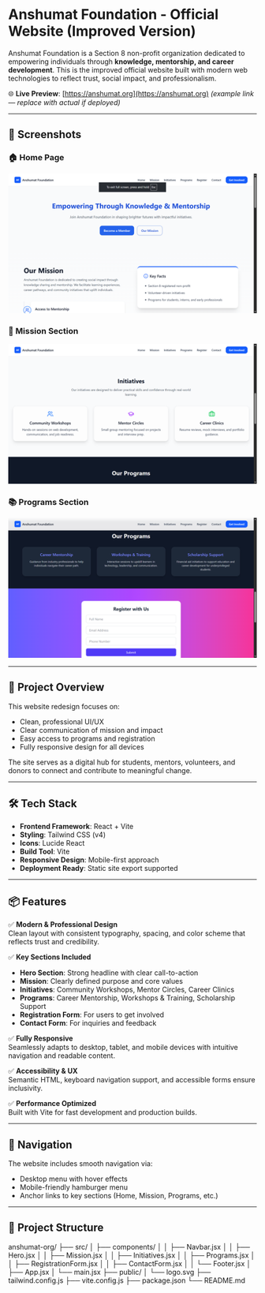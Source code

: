 # Anshumat Foundation - Official Website (Improved Version)

Anshumat Foundation is a Section 8 non-profit organization dedicated to empowering individuals through **knowledge, mentorship, and career development**. This is the improved official website built with modern web technologies to reflect trust, social impact, and professionalism.

🌐 **Live Preview**: [https://anshumat.org](https://anshumat.org) *(example link — replace with actual if deployed)*

---

## 📸 Screenshots

### 🏠 Home Page
![Home Page](public/hero-component.png)

### 🎯 Mission Section
![Mission](public/initiatives-component.png)

### 📚 Programs Section
![Programs](public/program-component.png)


---

## 🎯 Project Overview

This website redesign focuses on:
- Clean, professional UI/UX
- Clear communication of mission and impact
- Easy access to programs and registration
- Fully responsive design for all devices

The site serves as a digital hub for students, mentors, volunteers, and donors to connect and contribute to meaningful change.

---

## 🛠 Tech Stack

- **Frontend Framework**: React + Vite
- **Styling**: Tailwind CSS (v4)
- **Icons**: Lucide React
- **Build Tool**: Vite
- **Responsive Design**: Mobile-first approach
- **Deployment Ready**: Static site export supported

---

## 📦 Features

✅ **Modern & Professional Design**  
Clean layout with consistent typography, spacing, and color scheme that reflects trust and credibility.

✅ **Key Sections Included**  
- **Hero Section**: Strong headline with clear call-to-action  
- **Mission**: Clearly defined purpose and core values  
- **Initiatives**: Community Workshops, Mentor Circles, Career Clinics  
- **Programs**: Career Mentorship, Workshops & Training, Scholarship Support  
- **Registration Form**: For users to get involved  
- **Contact Form**: For inquiries and feedback  

✅ **Fully Responsive**  
Seamlessly adapts to desktop, tablet, and mobile devices with intuitive navigation and readable content.

✅ **Accessibility & UX**  
Semantic HTML, keyboard navigation support, and accessible forms ensure inclusivity.

✅ **Performance Optimized**  
Built with Vite for fast development and production builds.

---

## 🧭 Navigation

The website includes smooth navigation via:
- Desktop menu with hover effects
- Mobile-friendly hamburger menu
- Anchor links to key sections (Home, Mission, Programs, etc.)

---

## 📁 Project Structure

anshumat-org/
├── src/
│ ├── components/
│ │ ├── Navbar.jsx
│ │ ├── Hero.jsx
│ │ ├── Mission.jsx
│ │ ├── Initiatives.jsx
│ │ ├── Programs.jsx
│ │ ├── RegistrationForm.jsx
│ │ ├── ContactForm.jsx
│ │ └── Footer.jsx
│ ├── App.jsx
│ └── main.jsx
├── public/
│ └── logo.svg
├── tailwind.config.js
├── vite.config.js
├── package.json
└── README.md

